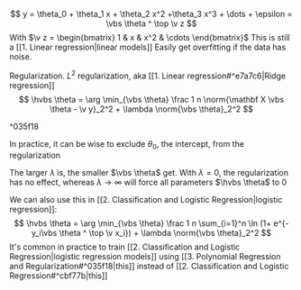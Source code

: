 $$
y = \theta_0 + \theta_1 x + \theta_2 x^2 +\theta_3 x^3 + \dots + \epsilon = \vbs \theta ^ \top \v z
$$
With $\v z = \begin{bmatrix} 1 & x & x^2 & \cdots \end{bmatrix}$
This is still a [[1. Linear regression|linear models]]
Easily get overfitting if the data has noise.

Regularization.
$L^2$ regularization, aka [[1. Linear regression#^e7a7c6|Ridge regression]]
$$
\hvbs \theta = \arg \min_{\vbs \theta} \frac 1 n \norm{\mathbf X \vbs \theta - \v y}_2^2 + \lambda \norm{\vbs \theta}_2^2
$$

^035f18

In practice, it can be wise to exclude $\theta_0$, the intercept, from the regularization

The larger $\lambda$ is, the smaller $\vbs \theta$ get.
With $\lambda = 0$, the regularization has no effect, whereas $\lambda \rightarrow \infty$ will force all parameters $\hvbs \theta$ to $0$ 

We can also use this in [[2. Classification and Logistic Regression|logistic regression]]:
$$
\hvbs \theta = \arg \min_{\vbs \theta} \frac 1 n \sum_{i=1}^n \ln (1+ e^{-y_i\vbs \theta ^ \top \v x_i}) + \lambda \norm{\vbs \theta}_2^2
$$
It's common in practice to train [[2. Classification and Logistic Regression|logistic regression models]] using [[3. Polynomial Regression and Regularization#^035f18|this]] instead of [[2. Classification and Logistic Regression#^cbf77b|this]] 